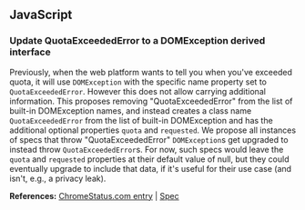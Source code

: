 ## JavaScript

### Update QuotaExceededError to a DOMException derived interface

Previously, when the web platform wants to tell you when you've exceeded quota, it will use `DOMException` with the specific name property set to `QuotaExceededError`. However this does not allow carrying additional information. This proposes removing "QuotaExceededError" from the list of built-in DOMException names, and instead creates a class name `QuotaExceededError` from the list of built-in DOMException and has the additional optional properties `quota` and `requested`. We propose all instances of specs that throw "QuotaExceededError" `DOMException`s get upgraded to instead throw `QuotaExceededError`s. For now, such specs would leave the `quota` and `requested` properties at their default value of null, but they could eventually upgrade to include that data, if it's useful for their use case (and isn't, e.g., a privacy leak).

**References:** [ChromeStatus.com entry](https://chromestatus.com/feature/5647993867927552) | [Spec](https://whatpr.org/dom/1245.html)
